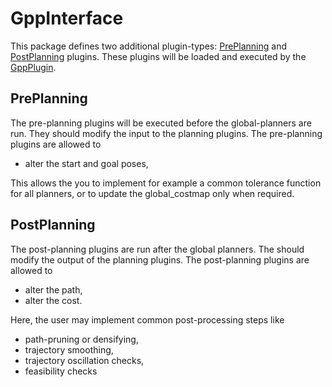 # GppInterface

This package defines two additional plugin-types: [PrePlanning](#preplanning) and [PostPlanning](#postplanning) plugins.
These plugins will be loaded and executed by the [GppPlugin](../gpp_plugin).

## PrePlanning

The pre-planning plugins will be executed before the global-planners are run.
They should modify the input to the planning plugins.
The pre-planning plugins are allowed to
- alter the start and goal poses,

This allows the you to implement for example a common tolerance function for all planners, or to update the global_costmap only when required.

## PostPlanning

The post-planning plugins are run after the global planners.
The should modify the output of the planning plugins.
The post-planning plugins are allowed to
- alter the path,
- alter the cost.

Here, the user may implement common post-processing steps like
- path-pruning or densifying,
- trajectory smoothing,
- trajectory oscillation checks,
- feasibility checks